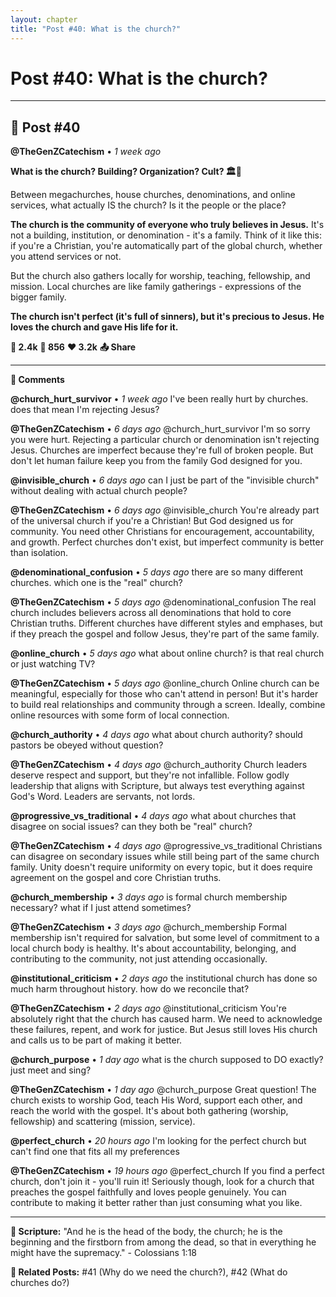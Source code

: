 ```yaml
---
layout: chapter
title: "Post #40: What is the church?"
---
```

# Post #40: What is the church?

---

## 📱 Post #40

**@TheGenZCatechism** • *1 week ago*

**What is the church? Building? Organization? Cult? 🏛️👥**

Between megachurches, house churches, denominations, and online services, what actually IS the church? Is it the people or the place?

**The church is the community of everyone who truly believes in Jesus.** It's not a building, institution, or denomination - it's a family. Think of it like this: if you're a Christian, you're automatically part of the global church, whether you attend services or not.

But the church also gathers locally for worship, teaching, fellowship, and mission. Local churches are like family gatherings - expressions of the bigger family.

**The church isn't perfect (it's full of sinners), but it's precious to Jesus. He loves the church and gave His life for it.**

**💭 2.4k** **🔄 856** **❤️ 3.2k** **📤 Share**

---

**💬 Comments**

**@church_hurt_survivor** • *1 week ago*
I've been really hurt by churches. does that mean I'm rejecting Jesus?

**@TheGenZCatechism** • *6 days ago*
@church_hurt_survivor I'm so sorry you were hurt. Rejecting a particular church or denomination isn't rejecting Jesus. Churches are imperfect because they're full of broken people. But don't let human failure keep you from the family God designed for you.

**@invisible_church** • *6 days ago*
can I just be part of the "invisible church" without dealing with actual church people?

**@TheGenZCatechism** • *6 days ago*
@invisible_church You're already part of the universal church if you're a Christian! But God designed us for community. You need other Christians for encouragement, accountability, and growth. Perfect churches don't exist, but imperfect community is better than isolation.

**@denominational_confusion** • *5 days ago*
there are so many different churches. which one is the "real" church?

**@TheGenZCatechism** • *5 days ago*
@denominational_confusion The real church includes believers across all denominations that hold to core Christian truths. Different churches have different styles and emphases, but if they preach the gospel and follow Jesus, they're part of the same family.

**@online_church** • *5 days ago*
what about online church? is that real church or just watching TV?

**@TheGenZCatechism** • *5 days ago*
@online_church Online church can be meaningful, especially for those who can't attend in person! But it's harder to build real relationships and community through a screen. Ideally, combine online resources with some form of local connection.

**@church_authority** • *4 days ago*
what about church authority? should pastors be obeyed without question?

**@TheGenZCatechism** • *4 days ago*
@church_authority Church leaders deserve respect and support, but they're not infallible. Follow godly leadership that aligns with Scripture, but always test everything against God's Word. Leaders are servants, not lords.

**@progressive_vs_traditional** • *4 days ago*
what about churches that disagree on social issues? can they both be "real" church?

**@TheGenZCatechism** • *4 days ago*
@progressive_vs_traditional Christians can disagree on secondary issues while still being part of the same church family. Unity doesn't require uniformity on every topic, but it does require agreement on the gospel and core Christian truths.

**@church_membership** • *3 days ago*
is formal church membership necessary? what if I just attend sometimes?

**@TheGenZCatechism** • *3 days ago*
@church_membership Formal membership isn't required for salvation, but some level of commitment to a local church body is healthy. It's about accountability, belonging, and contributing to the community, not just attending occasionally.

**@institutional_criticism** • *2 days ago*
the institutional church has done so much harm throughout history. how do we reconcile that?

**@TheGenZCatechism** • *2 days ago*
@institutional_criticism You're absolutely right that the church has caused harm. We need to acknowledge these failures, repent, and work for justice. But Jesus still loves His church and calls us to be part of making it better.

**@church_purpose** • *1 day ago*
what is the church supposed to DO exactly? just meet and sing?

**@TheGenZCatechism** • *1 day ago*
@church_purpose Great question! The church exists to worship God, teach His Word, support each other, and reach the world with the gospel. It's about both gathering (worship, fellowship) and scattering (mission, service).

**@perfect_church** • *20 hours ago*
I'm looking for the perfect church but can't find one that fits all my preferences

**@TheGenZCatechism** • *19 hours ago*
@perfect_church If you find a perfect church, don't join it - you'll ruin it! Seriously though, look for a church that preaches the gospel faithfully and loves people genuinely. You can contribute to making it better rather than just consuming what you like.

---

**📖 Scripture:** "And he is the head of the body, the church; he is the beginning and the firstborn from among the dead, so that in everything he might have the supremacy." - Colossians 1:18

**🔗 Related Posts:** #41 (Why do we need the church?), #42 (What do churches do?) 
